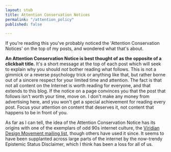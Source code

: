 ```yaml
---
layout: stub
title: Attention Conservation Notices
permalink: "/attention_policy"
published: false

---
```

If you're reading this you've probably noticed the 'Attention Conservation Notices' on the top of my posts, and wondered what that's about.

**An Attention Conservation Notice is best thought of as the opposite of a clickbait title.** It's a short message at the top of each post which will seek to explain why you should _not_ bother reading what follows. This is not a gimmick or a reverse psychology trick or anything like that, but rather borne out of a sincere respect for your limited time and attention. The fact is that not all content on the Internet is worth reading for everyone, and that extends to this blog. If the notice on a page convinces you that the post that follows isn't worth your time, move on. I don't make any money from advertising here, and you won't get a special achievement for reading every post. Focus your attention on content that deserves it, not content that happens to be in front of you.

As far as I can tell, the idea of the Attention Conservation Notice has its origins with one of the exemplars of odd 90s internet culture, the [Viridian Design Movement mailing list](http://www.viridiandesign.org/notes/1-25/Note%2000002.txt), though others have used it since. It seems to have been supplanted across large parts of the internet by the now-trendy Epistemic Status Disclaimer, which I think has been a loss for all of us.